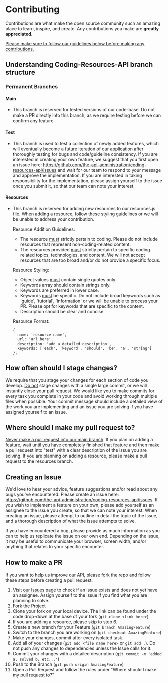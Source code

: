 <!-- CONTRIBUTING -->

# Contributing

Contributions are what make the open source community such an amazing place to learn, inspire, and create. Any contributions you make are **greatly appreciated**. 

<ins>Please make sure to follow our guidelines below before making any contributions.</ins>



## Understanding Coding-Resources-API branch structure
### Permanent Branches
#### Main
- This branch is reserved for tested versions of our code-base. Do not make a PR directly into this branch, as we require testing before we can confirm any feature.



#### Test
- This branch is used to test a collection of newly added features, which will eventually become a future iteration of our application after thoroughly testing for bugs and code/guideline consistency. If you are interested in creating your own feature, we suggest that you first open an issue here: https://github.com/the-api-administration/coding-resources-api/issues and wait for our team to respond to your message and approve the implementation. If you are interested in taking responsibility for the implementation, please assign yourself to the issue once you submit it, so that our team can note your interest.



#### Resources
- This branch is reserved for adding new resources to our resources.js file. When adding a resource, follow these styling guidelines or we will be unable to address your contribution. 

  Resource Addition Guidelines:

  - The resource <ins>must</ins> strictly pertain to coding. Please do not include resources that represent non-coding-related content.
  - The resources provided <ins>must</ins> strictly pertain to specific coding related topics, technologies, and content. We will not accept resources that are too broad and/or do not provide a specific focus.

  Resource Styling:

  - Object values <ins>must</ins> contain single quotes only.
  - Keywords array should contain strings only.
  - Keywords are preferred in lower case.
  - Keywords <ins>must</ins> be specific. Do not include broad keywords such as 'guide', 'tutorial', 'information' or we will be unable to process your PR. Please opt for keywords that are specific to the content.
  - Description should be clear and concise.

  Resource Format:

  ```
  {
    name: 'resource name',
    url: 'url here',
    description: 'add a detailed description',
    keywords: ['each', 'keyword', 'should', 'be', 'a', 'string']
  },
  ```
  
  
  
## How often should I stage changes?

We require that you stage your changes for each section of code you develop. <ins>Do not</ins> stage changes with a single large commit, or we will instantly close your pull request. We would like you to make commits for every task you complete in your code and avoid working through multiple files when possible. Your commit message should include a detailed view of the work you are implementing and an issue you are solving if you have assigned yourself to an issue.



## Where should I make my pull request to?

<ins>Never make a pull request into our main branch</ins>. If you plan on adding a feature, wait until you have completely finished that feature and then make a pull request into "test" with a clear description of the issue you are solving. If you are planning on adding a resource, please make a pull request to the resources branch.



## Creating an Issue

We'd love to hear your advice, feature suggestions and/or read about any bugs you've encountered. Please create an issue here: https://github.com/the-api-administration/coding-resources-api/issues. If you wish to implement a feature on your own, please add yourself as an assignee to the issue you create, so that we can note your interest. When creating an issue, please attempt to outline in detail the topic of the issue, and a thorough description of what the issue attempts to solve. 

If you have encountered a bug, please provide as much information as you can to help us replicate the issue on our own end. Depending on the issue, it may be useful to communicate your browser, screen width, and/or anything that relates to your specific encounter.



## How to make a PR

If you want to help us improve our API, please fork the repo and follow these steps before creating a pull request.

1. Visit [our Issues](https://github.com/the-api-administration/coding-resources-api/issues) page to check if an issue exists and does not yet have an assignee. Assign yourself to the issue if you find what you are planning to solve.
2. Fork the Project
3. Clone your fork on your local device. The link can be found under the code drop-down at the base of your fork (`git clone <link here>`)
4. If you are adding a resource, please skip to step 6.
5. Create a new branch for your Feature (`git branch AmazingFeature`)
6. Switch to the branch you are working on (`git checkout AmazingFeature`)
7. Make your changes, commit after every isolated task.
8. Add all of your changes (`git add <file name here>` or `git add .`). Do not push any changes to dependencies unless the Issue calls for it.
9. Commit your changes with a detailed description (`git commit -m 'added a, solved b, etc...'`)
10. Push to the Branch (`git push origin AmazingFeature`)
11. Open a Pull Request and follow the rules under "Where should I make my pull request to?"
